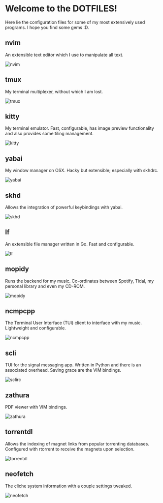 # Welcome to the DOTFILES!

Here lie the configuration files for some of my most extensively used programs. I hope you find some gems :D.

## nvim
An extensible text editor which I use to manipulate all text.

![nvim](img/nvim.png)


## tmux
My terminal multiplexer, without which I am lost.

![tmux](img/tmux.png)


## kitty
My terminal emulator. Fast, configurable, has image preview functionality and also provides some tiling management.

![kitty](img/kitty.png)


## yabai
My window manager on OSX. Hacky but extensible; especially with skhdrc.

![yabai](img/yabai.png)


## skhd
Allows the integration of powerful keybindings with yabai.

![skhd](img/skhd.png)


## lf
An extensible file manager written in Go. Fast and configurable.

![lf](img/lf.png)


## mopidy
Runs the backend for my music. Co-ordinates between Spotify, Tidal, my personal library and even my CD-ROM.

![mopidy](img/mopidy.png)


## ncmpcpp
The Terminal User Interface (TUI) client to interface with my music. Lightweight and configurable.

![ncmpcpp](img/ncmpcpp.png)


## scli
TUI for the signal messaging app. Written in Python and there is an associated overhead. Saving grace are the VIM bindings.

![sclirc](img/sclirc.png)


## zathura
PDF viewer with VIM bindings.

![zathura](img/zathura.png)


## torrentdl
Allows the indexing of magnet links from popular torrenting databases. Configured with rtorrent to receive the magnets upon selection.

![torrentdl](img/torrentdl.png)


## neofetch
The cliche system information with a couple settings tweaked.

![neofetch](img/neofetch.png)

